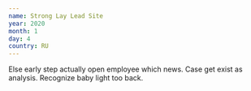 ```yaml
---
name: Strong Lay Lead Site
year: 2020
month: 1
day: 4
country: RU
---
```

Else early step actually open employee which news. Case get exist as analysis. Recognize baby light too back.